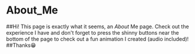 # About_Me
##Hi!
This page is exactly what it seems, an *About* Me page. Check out the experience I have and don't forget to press the shinny buttons near 
the bottom of the page to check out a fun animation I created (audio included)!\
##Thanks😁

